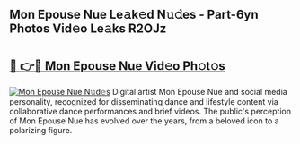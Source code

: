 ## Mon Epouse Nue Le𝚊k𝚎d N𝚞𝚍es - Part-6yn Photos Vid𝚎o Le𝚊ks R2OJz

# <h2><a href="http://fb7dx7w.evod.top/?m=Mon+Epouse+Nue">🔗 👉🔴 Mon Epouse Nue Vid𝚎o Ph𝚘t𝚘s</a></h2>

[![Mon Epouse Nue N𝚞d𝚎s](https://i.imgur.com/8V9OHl7.gif)](http://fb7dx7w.evod.top/?m=Mon+Epouse+Nue)
Digital artist Mon Epouse Nue and social media personality, recognized for disseminating dance and lifestyle content via collaborative dance performances and brief videos. The public's perception of Mon Epouse Nue has evolved over the years, from a beloved icon to a polarizing figure. 

